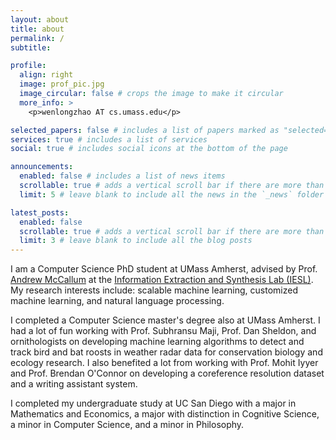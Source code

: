 ```yaml
---
layout: about
title: about
permalink: /
subtitle: 

profile:
  align: right
  image: prof_pic.jpg
  image_circular: false # crops the image to make it circular
  more_info: >
    <p>wenlongzhao AT cs.umass.edu</p>

selected_papers: false # includes a list of papers marked as "selected={true}"
services: true # includes a list of services 
social: true # includes social icons at the bottom of the page

announcements:
  enabled: false # includes a list of news items
  scrollable: true # adds a vertical scroll bar if there are more than 3 news items
  limit: 5 # leave blank to include all the news in the `_news` folder

latest_posts:
  enabled: false
  scrollable: true # adds a vertical scroll bar if there are more than 3 new posts items
  limit: 3 # leave blank to include all the blog posts
---
```


I am a Computer Science PhD student at UMass Amherst, advised by Prof. [Andrew McCallum](https://people.cs.umass.edu/~mccallum/) at the [Information Extraction and Synthesis Lab (IESL)](http://www.iesl.cs.umass.edu/people). My research interests include: scalable machine learning, customized machine learning, and natural language processing.

I completed a Computer Science master's degree also at UMass Amherst. I had a lot of fun working with Prof. Subhransu Maji, Prof. Dan Sheldon, and ornithologists on developing machine learning algorithms to detect and track bird and bat roosts in weather radar data for conservation biology and ecology research. I also benefited a lot from working with Prof. Mohit Iyyer and Prof. Brendan O'Connor on developing a coreference resolution dataset and a writing assistant system. 

I completed my undergraduate study at UC San Diego with a major in Mathematics and Economics, a major with distinction in Cognitive Science, a minor in Computer Science, and a minor in Philosophy. 
